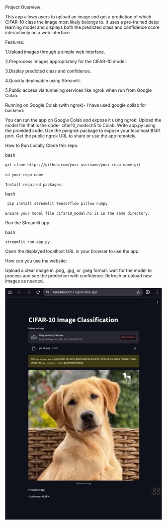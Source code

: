 Project Overview:

This app allows users to upload an image and get a prediction of which CIFAR-10 class the image most likely belongs to. 
It uses a pre-trained deep learning model and displays both the predicted class and confidence score interactively on a web interface.

Features:

  1.Upload images through a simple web interface.
  
  2.Preprocess images appropriately for the CIFAR-10 model.
  
  3.Display predicted class and confidence.
  
  4.Quickly deployable using Streamlit.
  
  5.Public access via tunneling services like ngrok when run from Google Colab.




Running on Google Colab (with ngrok)- 
I have used google collab for backend:

  You can run the app on Google Colab and expose it using ngrok:
   Upload the model file that is the code- cifar10_model.h5 to Colab.
   Write app.py using the provided code.
   Use the pyngrok package to expose your localhost:8501 port.
   Get the public ngrok URL to share or use the app remotely.

How to Run Locally
Clone this repo:

bash

    git clone https://github.com/your-username/your-repo-name.git
  
    cd your-repo-name
  
    Install required packages:

bash

     pip install streamlit tensorflow pillow numpy
    
    Ensure your model file cifar10_model.h5 is in the same directory.

Run the Streamlit app:

bash

    streamlit run app.py

Open the displayed localhost URL in your browser to use the app.

How can you use the website:

  Upload a clear image in .png, .jpg, or .jpeg format.
  wait for the model to process and see the prediction with confidence.
  Refresh or upload new images as needed.


![Alt text](https://github.com/Mony1235/Image-Classification/blob/main/WhatsApp%20Image%202025-07-30%20at%2022.10.57_1fd81151.jpg)

